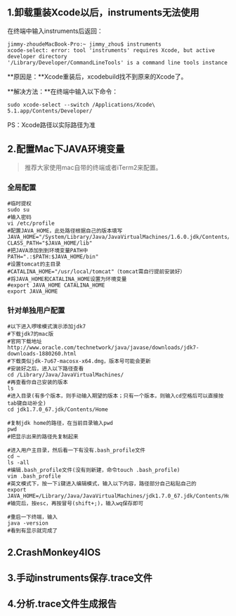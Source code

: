 ## 1.卸载重装Xcode以后，instruments无法使用
在终端中输入instruments后返回：

~~~
jimmy-zhoudeMacBook-Pro:~ jimmy_zhou$ instruments
xcode-select: error: tool 'instruments' requires Xcode, but active developer directory 
'/Library/Developer/CommandLineTools' is a command line tools instance
~~~
**原因是：**Xcode重装后，xcodebuild找不到原来的Xcode了。

**解决方法：**在终端中输入以下命令：

~~~
sudo xcode-select --switch /Applications/Xcode\ 5.1.app/Contents/Developer/
~~~

PS：Xcode路径以实际路径为准

## 2.配置Mac下JAVA环境变量
> 推荐大家使用mac自带的终端或者iTerm2来配置。

### 全局配置
~~~
#临时提权
sudo su
#输入密码
vi /etc/profile
#配置JAVA_HOME，此处路径根据自己的版本填写
JAVA_HOME="/System/Library/Java/JavaVirtualMachines/1.6.0.jdk/Contents/Home/"
CLASS_PATH="$JAVA_HOME/lib"
#把JAVA添加到到环境变量PATH中
PATH=".:$PATH:$JAVA_HOME/bin"
#设置tomcat的主目录
#CATALINA_HOME="/usr/local/tomcat"（tomcat需自行提前安装好）
#将JAVA_HOME和CATALINA_HOME设置为环境变量
#export JAVA_HOME CATALINA_HOME
export JAVA_HOME
~~~

### 针对单独用户配置
~~~
#以下进入啰嗦模式演示添加jdk7
#下载jdk7的mac版
#官网下载地址http://www.oracle.com/technetwork/java/javase/downloads/jdk7-downloads-1880260.html
#下载类似jdk-7u67-macosx-x64.dmg，版本号可能会更新
#安装好之后，进入以下路径查看
cd /Library/Java/JavaVirtualMachines/
#再查看你自己安装的版本
ls 
#进入目录(有多个版本，则手动输入期望的版本；只有一个版本，则输入cd空格后可以直接按tab键自动补全)
cd jdk1.7.0_67.jdk/Contents/Home
 
#复制jdk home的路径，在当前目录输入pwd
pwd
#把显示出来的路径先复制起来
 
#进入用户主目录，然后看一下有没有.bash_profile文件
cd ~
ls -all
#编辑.bash_profile文件(没有则新建，命令touch .bash_profile)
vim .bash_profile
#英文模式下，按一下i键进入编辑模式，输入以下内容，路径部分自己粘贴自己的
export JAVA_HOME=/Library/Java/JavaVirtualMachines/jdk1.7.0_67.jdk/Contents/Home
#输完后，按esc，再按冒号(shift+;)，输入wq保存即可
 
#重启一下终端，输入
java -version
#看到有显示就完成了
~~~

## 2.CrashMonkey4IOS
## 3.手动instruments保存.trace文件
## 4.分析.trace文件生成报告